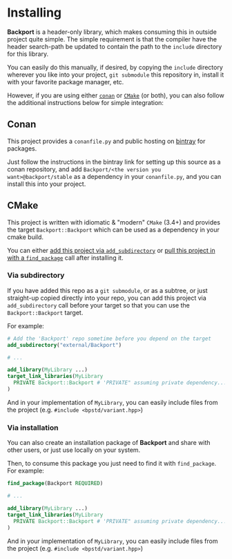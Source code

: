 # Installing

**Backport** is a header-only library, which makes consuming this in outside
project quite simple. The simple requirement is that the compiler have the
header search-path be updated to contain the path to the `include` directory
for this library.

You can easily do this manually, if desired, by copying the `include` directory
wherever you like into your project, `git submodule` this repository in,
install it with your favorite package manager, etc.

However, if you are using either [`conan`](#conan)  or [`CMake`](#cmake)
(or both), you can also follow the additional instructions below for simple
integration:

## Conan

This project provides a `conanfile.py` and public hosting on
[bintray](https://bintray.com/bitwizeshift/Backport) for packages.

Just follow the instructions in the bintray link for setting up this
source as a conan repository, and add
`Backport/<the version you want>@backport/stable` as a dependency in your
`conanfile.py`, and you can install this into your project.

## CMake

This project is written with idiomatic & "modern" `CMake` (3.4+) and
provides the target `Backport::Backport` which can be used as a dependency
in your cmake build.

You can either [add this project via `add_subdirectory`](#via-subdirectory)
or [pull this project in with a `find_package`](#via-installation)
call after installing it.

### Via subdirectory

If you have added this repo as a `git submodule`, or as a subtree,
or just straight-up copied directly into your repo, you can add this
project via `add_subdirectory` call before your target so that you can
use the `Backport::Backport` target.

For example:

```cmake
# Add the 'Backport' repo sometime before you depend on the target
add_subdirectory("external/Backport")

# ...

add_library(MyLibrary ...)
target_link_libraries(MyLibrary
  PRIVATE Backport::Backport # 'PRIVATE" assuming private dependency...
)
```

And in your implementation of `MyLibrary`, you can easily include
files from the project (e.g. `#include <bpstd/variant.hpp>`)

### Via installation

You can also create an installation package of **Backport** and
share with other users, or just use locally on your system.

Then, to consume this package you just need to find it with
`find_package`. For example:

```cmake
find_package(Backport REQUIRED)

# ...

add_library(MyLibrary ...)
target_link_libraries(MyLibrary
  PRIVATE Backport::Backport # 'PRIVATE" assuming private dependency...
)
```

And in your implementation of `MyLibrary`, you can easily include
files from the project (e.g. `#include <bpstd/variant.hpp>`)
